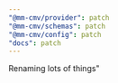 ```yaml
---
"@mm-cmv/provider": patch
"@mm-cmv/schemas": patch
"@mm-cmv/config": patch
"docs": patch
---
```


Renaming lots of things"
